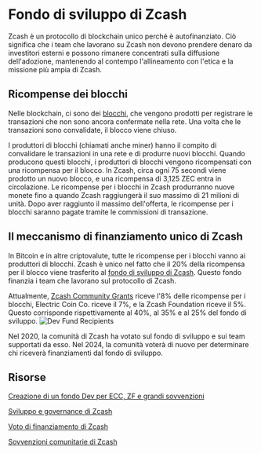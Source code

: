 # Fondo di sviluppo di Zcash

Zcash è un protocollo di blockchain unico perché è autofinanziato. Ciò significa che i team che lavorano su Zcash non devono prendere denaro da investitori esterni e possono rimanere concentrati sulla diffusione dell'adozione, mantenendo al contempo l'allineamento con l'etica e la missione più ampia di Zcash.

## Ricompense dei blocchi

Nelle blockchain, ci sono dei [blocchi](https://www.investopedia.com/terms/b/block-bitcoin-block.asp), che vengono prodotti per registrare le transazioni che non sono ancora confermate nella rete. Una volta che le transazioni sono convalidate, il blocco viene chiuso.

I produttori di blocchi (chiamati anche miner) hanno il compito di convalidare le transazioni in una rete e di produrre nuovi blocchi. Quando producono questi blocchi, i produttori di blocchi vengono ricompensati con una ricompensa per il blocco. In Zcash, circa ogni 75 secondi viene prodotto un nuovo blocco, e una ricompensa di 3,125 ZEC entra in circolazione. Le ricompense per i blocchi in Zcash produrranno nuove monete fino a quando Zcash raggiungerà il suo massimo di 21 milioni di unità. Dopo aver raggiunto il massimo dell'offerta, le ricompense per i blocchi saranno pagate tramite le commissioni di transazione.

## Il meccanismo di finanziamento unico di Zcash

In Bitcoin e in altre criptovalute, tutte le ricompense per i blocchi vanno ai produttori di blocchi. Zcash è unico nel fatto che il 20% della ricompensa per il blocco viene trasferito al [fondo di sviluppo di Zcash](https://zips.z.cash/zip-1014). Questo fondo finanzia i team che lavorano sul protocollo di Zcash.

Attualmente, [Zcash Community Grants](https://zcashcommunitygrants.org/) riceve l'8% delle ricompense per i blocchi, Electric Coin Co. riceve il 7%, e la Zcash Foundation riceve il 5%. Questo corrisponde rispettivamente al 40%, al 35% e al 25% del fondo di sviluppo.
![Dev Fund Recipients ](https://user-images.githubusercontent.com/43553081/212411570-4858a3d6-f7a1-465a-bf0c-d2ef726d41dc.jpeg)

Nel 2020, la comunità di Zcash ha votato sul fondo di sviluppo e sui team supportati da esso. Nel 2024, la comunità voterà di nuovo per determinare chi riceverà finanziamenti dal fondo di sviluppo.

## Risorse

[Creazione di un fondo Dev per ECC, ZF e grandi sovvenzioni](https://zips.z.cash/zip-1014)

[Sviluppo e governance di Zcash](https://z.cash/zcash-development-and-governance/)

[Voto di finanziamento di Zcash](https://www.coindesk.com/tech/2020/02/01/zcashs-funding-vote-and-the-woes-of-decentralized-governance/)

[Sovvenzioni comunitarie di Zcash](https://zcashcommunitygrants.org/)
